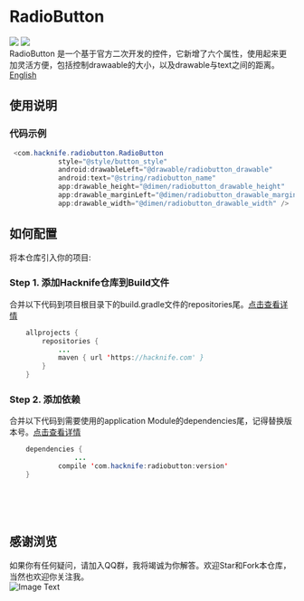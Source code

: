 # RadioButton 
[![](https://img.shields.io/badge/platform-android-orange.svg)](https://github.com/hacknife/RadioButton)  [![](https://img.shields.io/badge/version-1.0.7-brightgreen.svg)](https://github.com/hacknife/RadioButton)<br/>
RadioButton 是一个基于官方二次开发的控件，它新增了六个属性，使用起来更加灵活方便，包括控制drawaable的大小，以及drawable与text之间的距离。[English](https://github.com/hacknife/RadioButton/blob/master/README_ENGLISH.md)
## 使用说明
### 代码示例
```Java
 <com.hacknife.radiobutton.RadioButton
            style="@style/button_style"
            android:drawableLeft="@drawable/radiobutton_drawable"
            android:text="@string/radiobutton_name"
            app:drawable_height="@dimen/radiobutton_drawable_height"
            app:drawable_marginLeft="@dimen/radiobutton_drawable_marginLeft"
            app:drawable_width="@dimen/radiobutton_drawable_width" />
```
## 如何配置
将本仓库引入你的项目:
### Step 1. 添加Hacknife仓库到Build文件
合并以下代码到项目根目录下的build.gradle文件的repositories尾。[点击查看详情](https://github.com/hacknife/CarouselBanner/blob/master/root_build.gradle.png)
```Java
	allprojects {
		repositories {
			...
			maven { url 'https://hacknife.com' }
		}
	}
```
### Step 2. 添加依赖   
合并以下代码到需要使用的application Module的dependencies尾，记得替换版本号。[点击查看详情](https://github.com/hacknife/CarouselBanner/blob/master/application_build.gradle.png)
```Java
	dependencies {
                ...
	        compile 'com.hacknife:radiobutton:version'
	}
```
<br><br><br>
## 感谢浏览
如果你有任何疑问，请加入QQ群，我将竭诚为你解答。欢迎Star和Fork本仓库，当然也欢迎你关注我。
<br>
![Image Text](https://github.com/hacknife/CarouselBanner/blob/master/qq_group.png)
